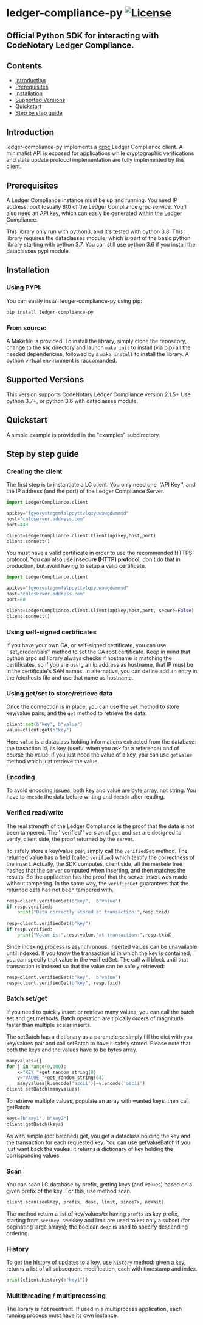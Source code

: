 # ledger-compliance-py [![License](https://img.shields.io/github/license/codenotary/immudb4j)](LICENSE)
## Official Python SDK for interacting with CodeNotary Ledger Compliance.

## Contents
- [Introduction](#introduction)
- [Prerequisites](#prerequisites)
- [Installation](#installation)
- [Supported Versions](#supported-versions)
- [Quickstart](#quickstart)
- [Step by step guide](#step-by-step-guide)

## Introduction
ledger-compliance-py implements a [grpc] Ledger Compliance client. A minimalist API is exposed for applications while cryptographic
verifications and state update protocol implementation are fully implemented by this client.

[grpc]: https://grpc.io/

## Prerequisites
A Ledger Compliance instance must be up and running. You need IP address, port (usually 80) of the Ledger Compliance grpc service.
You'll also need an API key, which can easly be generated within the Ledger Compliance.

This library only run with python3, and it's tested with python 3.8. This library requires the dataclasses module, which is part of the basic python library starting with python 3.7. You can still use python 3.6 if you install the dataclasses pypi module.

## Installation

### Using PYPI:

You can easily install ledger-compliance-py using pip:
```python
pip install ledger-compliance-py
```

### From source:

A Makefile is provided. To install the library, simply clone the repository, change to the **src** directory and launch
```make init``` to install (via pip) all the needed dependencies, followed by a ```make install``` to install the library.
A python virtual environment is raccomanded.


## Supported Versions

This version supports CodeNotary Ledger Compliance version 2.1.5+
Use python 3.7+, or python 3.6 with dataclasses module.

## Quickstart

A simple example is provided in the "examples" subdirectory.

## Step by step guide

### Creating the client

The first step is to instantiate a LC client. You only need one ''API Key'', and the IP address (and the port) of the Ledger Compliance Server.

```python
import LedgerCompliance.client

apikey="fgyozystagmmfalppyttvlqxyuwawgdwmmsd"
host="cnlcserver.address.com"
port=443

client=LedgerCompliance.client.Client(apikey,host,port)
client.connect()
```

You must have a valid certificate in order to use the recommended HTTPS protocol.
You can also use **insecure (HTTP) protocol**: don't do that in production, but avoid having to setup a valid certificate.

```python
import LedgerCompliance.client

apikey="fgyozystagmmfalppyttvlqxyuwawgdwmmsd"
host="cnlcserver.address.com"
port=80

client=LedgerCompliance.client.Client(apikey,host,port, secure=False)
client.connect()
```

### Using self-signed certificates

If you have your own CA, or self-signed certificate, you can use ''set_credentials'' method to set the CA root certificate.
Keep in mind that python grpc ssl library always checks if hostname is matching the certificates, so if you are using an ip address as hostname, that IP must be in the certificate's SAN names. In alternative, you can define add an entry in the /etc/hosts file and use that name as hostname.


### Using get/set to store/retrieve data

Once the connection is in place, you can use the ```set``` method to store key/value pairs, and the ```get``` method to
retrieve the data:

```python
client.set(b"key", b"value")
value=client.get(b"key")
```
Here ```value``` is a dataclass holding informations extracted from the database: the trasaction id, its key (useful when you ask for a reference) and of course the value. If you just need the value of a key, you can use ```getValue``` method which just retrieve the value.

### Encoding
To avoid encoding issues, both key and value are byte array, not string. You have to ```encode``` the data before writing and ```decode``` after reading.

### Verified read/write

The real strength of the Ledger Compliance is the proof that the data is not been tampered.
The ''verified'' version of ```get``` and ```set``` are designed 
to verify, client side, the proof returned by the server.

To safely store a key/value pair, simply call the ```verifiedSet``` method.
The returned value has a field (called ```verified```) which testify the 
correctness of the insert. Actually, the SDK computes, client side, all the merkele tree hashes that the server computed
when inserting, and then matches the results.
So the appliaction has the proof that the server insert was made without tampering.
In the same way, the ```verifiedGet``` guarantees that the returned data has not been tampered with.

```python
resp=client.verifiedSet(b"key",  b"value")
if resp.verified:
    print("Data correctly stored at transaction:",resp.txid)
 
resp=client.verifiedGet(b"key")
if resp.verified:
    print("Value is:",resp.value,"at transaction:",resp.txid)
```
Since indexing process is asynchronous, inserted values can be unavailable until indexed.
If you know the transaction id in which the key is contained, you can specify that value in the verifiedGet. The call will
block until that transaction is indexed so that the value can be safely retrieved:

```python
resp=client.verifiedSet(b"key",  b"value")
resp=client.verifiedGet(b"key", resp.txid)
```

### Batch set/get
If you need to quickly insert or retrieve many values, you can call the batch set and get methods. Batch operation are tipically orders of magnitude faster than multiple scalar inserts.

The setBatch has a dictionary as a parameters: simply fill the dict with you key/values pair and call setBatch to have it safely stored. Please note that both the keys and the values have to be bytes array.
```python
manyvalues={}
for j in range(0,100):
	k="KEY_"+get_random_string(8)
	v="VALUE_"+get_random_string(64)
	manyvalues[k.encode('ascii')]=v.encode('ascii')
client.setBatch(manyvalues)
```

To retrieve multiple values, populate an array with wanted keys, then call getBatch:
```python
keys=[b"key1", b"key2"]
client.getBatch(keys)
```
As with simple (not batched) get, you get a dataclass holding the key and the transaction for each requested key.
You can use getValueBatch if you just want back the vaules: it returns a dictionary of key holding the corrisponding values.

### Scan
You can scan LC database by prefix, getting keys (and values) based on a given prefix of the key. For this, use method scan.

```python
client.scan(seekKey, prefix, desc, limit, sinceTx, noWait)
```
The method return a list of key/values/tx having `prefix` as key prefix, starting from `seekKey`. seekkey and limit are used to ket only a subset (for paginating large arrays); the boolean `desc` is used to specify descending ordering.

### History

To get the history of updates to a key, use `history` method: given a key, returns a list of all subsequent modification, each with timestamp and index.
```python
print(client.History(b"key1"))
```

### Multithreading / multiprocessing
The library is not reentrant. If used in a multiprocess application, each running process must have its own instance.
